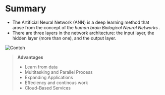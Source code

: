 # Summary

* The Artificial Neural Network (ANN) is a deep learning method that arose from the concept of the *human brain Biological Neural Networks* .
*  There are three layers in the network architecture: the input layer, the hidden layer (more than one), and the output layer.

![Contoh ](images/contoh_gambar.png)  

> **Advantages**
> * Learn from data
> * Multitasking and Parallel Process
> * Expanding Applications
> * Effeciency and continous work
> * Cloud-Based Services
> 

